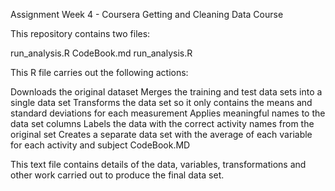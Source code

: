Assignment Week 4 - Coursera Getting and Cleaning Data Course

This repository contains two files:

run_analysis.R
CodeBook.md
run_analysis.R

This R file carries out the following actions:

Downloads the original dataset
Merges the training and test data sets into a single data set
Transforms the data set so it only contains the means and standard deviations for each measurement
Applies meaningful names to the data set columns
Labels the data with the correct activity names from the original set
Creates a separate data set with the average of each variable for each activity and subject
CodeBook.MD

This text file contains details of the data, variables, transformations and other work carried out to produce the final data set.
